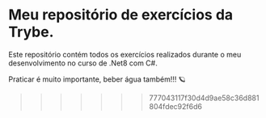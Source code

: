 # Meu repositório de exercícios da Trybe.

Este repositório contém todos os exercícios realizados durante o meu desenvolvimento no curso de .Net8 com C#.

Praticar é muito importante, beber água também!!! 🪐
>>>>>>> 777043117f30d4d9ae58c36d881804fdec92f6d6
